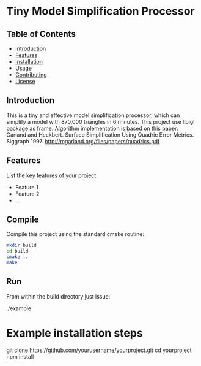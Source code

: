 # Tiny Model Simplification Processor

## Table of Contents

- [Introduction](#introduction)
- [Features](#features)
- [Installation](#installation)
- [Usage](#usage)
- [Contributing](#contributing)
- [License](#license)

## Introduction

This is a tiny and effective model simplification processor, which can simplify a model with 870,000 triangles in 6 minutes.
This project use libigl package as frame. 
Algorithm implementation is based on this paper:
Gariand and Heckbert. Surface Simplification Using Quadric Error Metrics. Siggraph 1997.
http://mgarland.org/files/papers/quadrics.pdf

## Features

List the key features of your project.

- Feature 1
- Feature 2
- ...

## Compile
Compile this project using the standard cmake routine:

```bash
mkdir build
cd build
cmake ..
make
```

## Run
From within the build directory just issue:

./example
# Example installation steps
git clone https://github.com/yourusername/yourproject.git
cd yourproject
npm install
